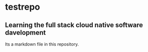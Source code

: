 # testrepo

## Learning the full stack cloud native software davelopment

Its a markdown file in this repository.
